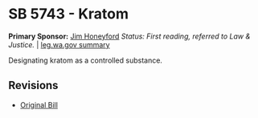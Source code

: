 # SB 5743 - Kratom
**Primary Sponsor:** [Jim Honeyford](/person/leg/jim.honeyford.md)
*Status: First reading, referred to Law & Justice.* | [leg.wa.gov summary](https://app.leg.wa.gov/billsummary?BillNumber=5743&Year=2021)

Designating kratom as a controlled substance.

## Revisions
* [Original Bill](1/)